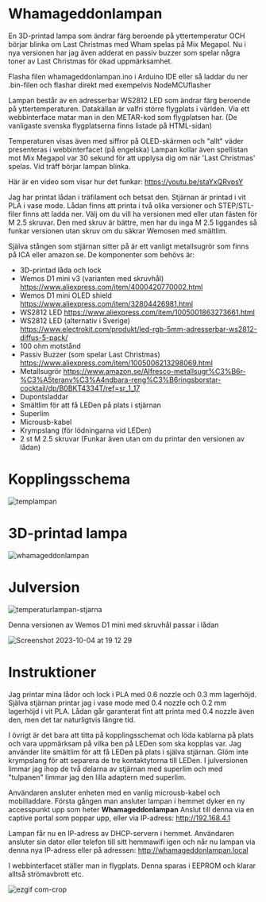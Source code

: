 # Whamageddonlampan

En 3D-printad lampa som ändrar färg beroende på yttertemperatur OCH börjar blinka om Last Christmas med Wham spelas på Mix Megapol. Nu i nya versionen har jag även adderat en passiv buzzer som spelar några toner av Last Christmas för ökad uppmärksamhet.

Flasha filen whamageddonlampan.ino  i Arduino IDE eller så laddar du ner .bin-filen och flashar direkt med exempelvis NodeMCUflasher

Lampan består av en adresserbar WS2812 LED som ändrar färg beroende på yttertemperaturen. Datakällan är valfri större flygplats i världen. Via ett webbinterface matar man in den METAR-kod som flygplatsen har. (De vanligaste svenska flygplatserna finns listade på HTML-sidan)

Temperaturen visas även med siffror på OLED-skärmen och "allt" väder presenteras i webbinterfacet (på engelska)
Lampan kollar även spellistan mot Mix Megapol var 30 sekund för att upplysa dig om när 'Last Christmas' spelas. Vid träff börjar lampan blinka. 

Här är en video som visar hur det funkar: https://youtu.be/staYxQRvpsY

Jag har printat lådan i träfilament och betsat den. Stjärnan är printad i vit PLA i vase mode.
Lådan finns att printa i två olika versioner och STEP/STL-filer finns att ladda ner.  Välj om du vill ha versionen med eller utan fästen för M 2.5 skruvar. Den med skruv är bättre, men har du inga M 2.5 liggandes så funkar versionen utan skruv om du säkrar Wemosen med smältlim. 

Själva stången som stjärnan sitter på är ett vanligt metallsugrör som finns på ICA eller amazon.se. 
De komponenter som behövs är:

- 3D-printad låda och lock
- Wemos D1 mini v3 (varianten med skruvhål)  https://www.aliexpress.com/item/4000420770002.html
- Wemos D1 mini OLED shield https://www.aliexpress.com/item/32804426981.html
- WS2812 LED https://www.aliexpress.com/item/1005001863273661.html
- WS2812 LED (alternativ i Sverige) https://www.electrokit.com/produkt/led-rgb-5mm-adresserbar-ws2812-diffus-5-pack/
- 100 ohm motstånd
- Passiv Buzzer (som spelar Last Christmas) https://www.aliexpress.com/item/1005006213298069.html
- Metallsugrör https://www.amazon.se/Alfresco-metallsugr%C3%B6r-%C3%A5teranv%C3%A4ndbara-reng%C3%B6ringsborstar-cocktail/dp/B0BKT4334T/ref=sr_1_17
- Dupontsladdar
- Smältlim för att få LEDen på plats i stjärnan
- Superlim 
- Microusb-kabel
- Krympslang (för lödningarna vid LEDen)
- 2 st M 2.5 skruvar (Funkar även utan om du printar den versionen av lådan)

<h1>Kopplingsschema</h1>


![templampan](https://github.com/duelago/Temperaturlampan/assets/12539239/ebb60627-cd37-4e9d-8fff-efc2866f2104)






<h1>3D-printad lampa</h1>

![whamageddonlampan](https://github.com/duelago/Temperaturlampan/assets/12539239/6cb68040-5377-46a6-b174-873620f04d1d)


<h1>Julversion</h1>

![temperaturlampan-stjarna](https://github.com/duelago/Temperaturlampan/assets/12539239/859001ad-1024-4838-bd3d-e470d4a57013)


Denna versionen av Wemos D1 mini med skruvhål passar i lådan 

![Screenshot 2023-10-04 at 19 12 29](https://github.com/duelago/Temperaturlampan/assets/12539239/45842c62-73e3-4499-badd-159bfa92e052)


<h1>Instruktioner</h1>

Jag printar mina lådor och lock i PLA med 0.6 nozzle och 0.3 mm lagerhöjd. Själva stjärnan printar jag i vase mode med 0.4 nozzle och 0.2 mm lagerhöjd i vit PLA. Lådan går garanterat fint att printa med 0.4 nozzle även den, men det tar naturligtvis längre tid.

I övrigt är det bara att titta på kopplingsschemat och löda kablarna på plats och vara uppmärksam på vilka ben på LEDen som ska kopplas var. Jag använder lite smältlim för att få LEDen på plats i själva stjärnan. Glöm inte krympslang för att separera de tre kontaktytorna till LEDen. I julversionen limmar jag ihop de två delarna av stjärnan med superlim och med "tulpanen" limmar jag den lilla adaptern med superlim.

Användaren ansluter enheten med en vanlig microusb-kabel och mobilladdare. Första gången man ansluter lampan i hemmet dyker en ny accesspunkt upp som heter <b>Whamageddonlampan</b> Anslut till denna via en captive portal som poppar upp, eller via IP-adress: http://192.168.4.1

Lampan får nu en IP-adress av DHCP-servern i hemmet. Användaren ansluter sin dator eller telefon till sitt hemmawifi igen och når nu lampan via denna nya IP-adress eller på adressen: http://whamageddonlampan.local

I webbinterfacet ställer man in flygplats. Denna sparas i EEPROM och klarar alltså strömavbrott etc. 

![ezgif com-crop](https://github.com/duelago/Temperaturlampan/assets/12539239/41c63c9f-87a0-4780-b7ca-e82fb4401fc8)


